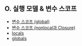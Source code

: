 ## O. 실행 모델 & 변수 스코프
- [변수 스코프 (global)](./01-변수스코프_global.md)
- [변수 스코프 (nonlocal과 Closure)](./02-nonloca_Closure.md)
- [locals](./03-locals.md)
- [globals](./04-globals.md)
